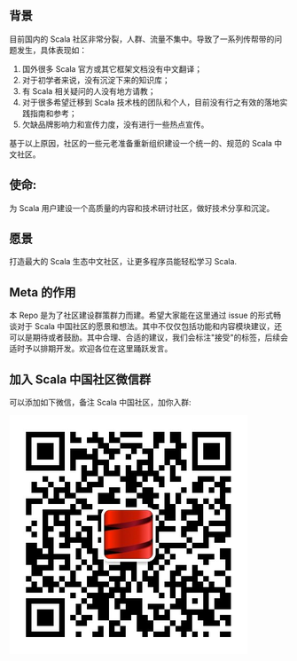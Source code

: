 ## 背景

目前国内的 Scala 社区非常分裂，人群、流量不集中。导致了一系列传帮带的问题发生，具体表现如：

1. 国外很多 Scala 官方或其它框架文档没有中文翻译；
2. 对于初学者来说，没有沉淀下来的知识库；
3. 有 Scala 相关疑问的人没有地方请教；
4. 对于很多希望迁移到 Scala 技术栈的团队和个人，目前没有行之有效的落地实践指南和参考；
5. 欠缺品牌影响力和宣传力度，没有进行一些热点宣传。

基于以上原因，社区的一些元老准备重新组织建设一个统一的、规范的 Scala 中文社区。

## 使命:       

为 Scala 用户建设一个高质量的内容和技术研讨社区，做好技术分享和沉淀。

## 愿景
打造最大的 Scala 生态中文社区，让更多程序员能轻松学习 Scala. 

## Meta 的作用

本 Repo 是为了社区建设群策群力而建。希望大家能在这里通过 issue 的形式畅谈对于 Scala 中国社区的愿景和想法。其中不仅仅包括功能和内容模块建议，还可以是期待或者鼓励。其中合理、合适的建议，我们会标注"接受"的标签，后续会适时予以排期开发。欢迎各位在这里踊跃发言。

## 加入 Scala 中国社区微信群

可以添加如下微信，备注 Scala 中国社区，加你入群:

![scala中国社区小助手](assets/images/assistant.jpeg)
